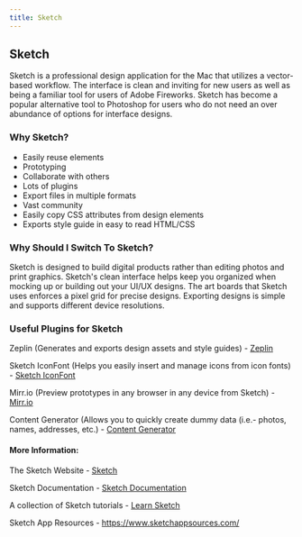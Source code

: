 ```yaml
---
title: Sketch
---
```

## Sketch

Sketch is a professional design application for the Mac that utilizes a vector-based workflow. The interface is clean and inviting for new users as well as being a familiar tool for users of Adobe Fireworks. Sketch has become a popular alternative tool to Photoshop for users who do not need an over abundance of options for interface designs.

### Why Sketch?

* Easily reuse elements
* Prototyping
* Collaborate with others
* Lots of plugins
* Export files in multiple formats
* Vast community
* Easily copy CSS attributes from design elements
* Exports style guide in easy to read HTML/CSS 

### Why Should I Switch To Sketch?

Sketch is designed to build digital products rather than editing photos and print graphics. Sketch's clean interface helps keep you organized when mocking up or building out your UI/UX designs. The art boards that Sketch uses enforces a pixel grid for precise designs. Exporting designs is simple and supports different device resolutions.

### Useful Plugins for Sketch

Zeplin (Generates and exports design assets and style guides) - <a href='https://zeplin.io/' target='_blank' rel='nofollow'>Zeplin</a>

Sketch IconFont (Helps you easily insert and manage icons from icon fonts) - <a href='https://github.com/keremciu/sketch-iconfont' target='_blank' rel='nofollow'>Sketch IconFont</a>

Mirr.io (Preview prototypes in any browser in any device from Sketch) - <a href='https://mirr.io/' target='_blank' rel='nofollow'>Mirr.io</a>

Content Generator (Allows you to quickly create dummy data (i.e.- photos, names, addresses, etc.) - <a href= 'http://sketchapp.rocks/plugins/content-generator/'>Content Generator</a>

<!-- The article goes here, in GitHub-flavored Markdown. Feel free to add YouTube videos, images, and CodePen/JSBin embeds  -->

#### More Information:
<!-- Please add any articles you think might be helpful to read before writing the article -->

The Sketch Website - <a href='https://www.sketchapp.com' target='_blank' rel='nofollow'>Sketch</a>

Sketch Documentation - <a href='https://www.sketchapp.com/docs/' target='_blank' rel='nofollow'>Sketch Documentation</a>

A collection of Sketch tutorials - <a href='http://learnsketch.com/tutorials' target='_blank' rel='nofollow'>Learn Sketch</a>

Sketch App Resources - <a href='https://www.sketchappsources.com/' target="_blank" rel="nofollow">https://www.sketchappsources.com/</a>


